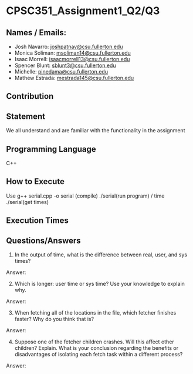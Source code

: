 # CPSC351_Assignment1_Q2/Q3


## Names / Emails:
- Josh Navarro: joshpatnav@csu.fullerton.edu
- Monica Soliman: msoliman14@csu.fullerton.edu
- Isaac Morrell: isaacmorrell13@csu.fullerton.edu
- Spencer Blunt: sblunt3@csu.fullerton.edu
- Michelle: pinedama@csu.fullerton.edu
- Mathew Estrada: mestrada145@csu.fullerton.edu

## Contribution

## Statement
We all understand and are familiar with the functionality in the assignment

## Programming Language
C++

## How to Execute
Use 
g++ serial.cpp -o serial (compile)
./serial(run program) / time ./serial(get times)

## Execution Times

## Questions/Answers
1. In the output of time, what is the difference between real, user, and sys times?

Answer:

2. Which is longer: user time or sys time? Use your knowledge to explain why.

Answer:

3. When fetching all of the locations in the file, which fetcher finishes faster? Why do you think
that is?

Answer:

4. Suppose one of the fetcher children crashes. Will this affect other children? Explain. What
is your conclusion regarding the benefits or disadvantages of isolating each fetch task within
a different process?

Answer:
